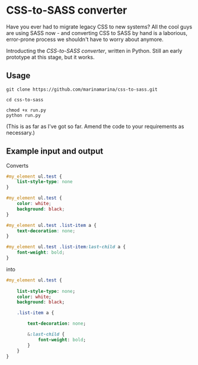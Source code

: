 # CSS-to-SASS converter

Have you ever had to migrate legacy CSS to new systems? All the cool guys are using SASS now - and converting CSS to SASS by hand is a laborious, error-prone process we shouldn't have to worry about anymore.

Introducting the *CSS-to-SASS converter*, written in Python. Still an early prototype at this stage, but it works.

## Usage

```
git clone https://github.com/marinamarina/css-to-sass.git

cd css-to-sass

chmod +x run.py
python run.py
```

(This is as far as I've got so far. Amend the code to your requirements as necessary.)

## Example input and output

Converts

```css
#my_element ul.test {
    list-style-type: none
}

#my_element ul.test {
    color: white;
    background: black;
}

#my_element ul.test .list-item a {
    text-decoration: none;
}

#my_element ul.test .list-item:last-child a {
    font-weight: bold;
}
```

into

```sass
#my_element ul.test {
    
    list-style-type: none;
    color: white;
    background: black;

    .list-item a {

        text-decoration: none;

        &:last-child {
            font-weight: bold;
        }
    }
}
```